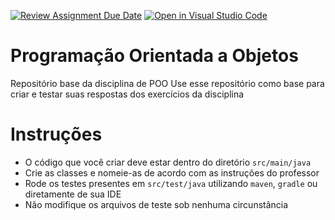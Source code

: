 [![Review Assignment Due Date](https://classroom.github.com/assets/deadline-readme-button-24ddc0f5d75046c5622901739e7c5dd533143b0c8e959d652212380cedb1ea36.svg)](https://classroom.github.com/a/QkxGuZyH)
[![Open in Visual Studio Code](https://classroom.github.com/assets/open-in-vscode-718a45dd9cf7e7f842a935f5ebbe5719a5e09af4491e668f4dbf3b35d5cca122.svg)](https://classroom.github.com/online_ide?assignment_repo_id=11718822&assignment_repo_type=AssignmentRepo)
# Programação Orientada a Objetos
Repositório base da disciplina de POO
Use esse repositório como base para criar e testar suas respostas dos exercícios da disciplina

# Instruções
- O código que você criar deve estar dentro do diretório `src/main/java`
- Crie as classes e nomeie-as de acordo com as instruções do professor
- Rode os testes presentes em `src/test/java` utilizando `maven`, `gradle` ou diretamente de sua IDE
- Não modifique os arquivos de teste sob nenhuma circunstância
